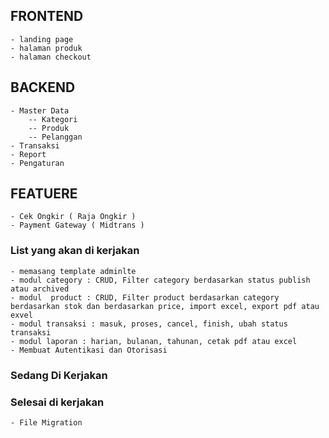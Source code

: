 ## FRONTEND
    - landing page
    - halaman produk
    - halaman checkout

## BACKEND
    - Master Data
        -- Kategori
        -- Produk
        -- Pelanggan
    - Transaksi
    - Report
    - Pengaturan

## FEATUERE
    - Cek Ongkir ( Raja Ongkir )
    - Payment Gateway ( Midtrans )

### List yang akan di kerjakan
    - memasang template adminlte
    - modul category : CRUD, Filter category berdasarkan status publish atau archived
    - modul  product : CRUD, Filter product berdasarkan category berdasarkan stok dan berdasarkan price, import excel, export pdf atau exvel
    - modul transaksi : masuk, proses, cancel, finish, ubah status transaksi
    - modul laporan : harian, bulanan, tahunan, cetak pdf atau excel
    - Membuat Autentikasi dan Otorisasi

### Sedang Di Kerjakan




### Selesai di kerjakan
    - File Migration
